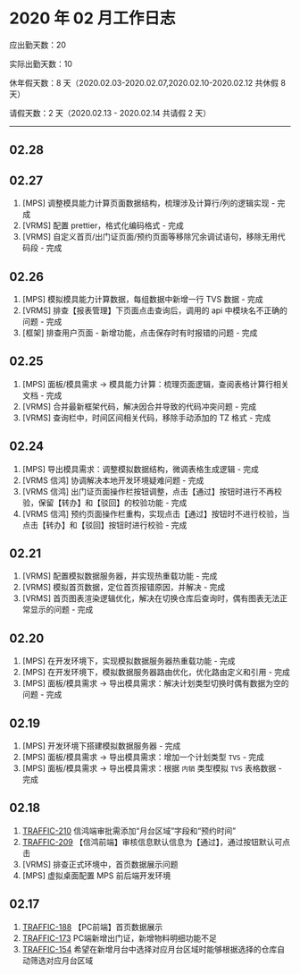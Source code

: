 # 2020 年 02 月工作日志

应出勤天数：20

实际出勤天数：10

休年假天数：8 天（2020.02.03-2020.02.07,2020.02.10-2020.02.12 共休假 8 天）

请假天数：2 天（2020.02.13 - 2020.02.14 共请假 2 天）

----

## 02.28

## 02.27

1. [MPS] 调整模具能力计算页面数据结构，梳理涉及计算行/列的逻辑实现 - 完成
2. [VRMS] 配置 prettier，格式化编码格式 - 完成
3. [VRMS] 自定义首页/出门证页面/预约页面等移除冗余调试语句，移除无用代码段 - 完成

## 02.26

1. [MPS] 模拟模具能力计算数据，每组数据中新增一行 TVS 数据 - 完成
2. [VRMS] 排查【报表管理】下页面点击查询后，调用的 api 中模块名不正确的问题 - 完成
3. [框架] 排查用户页面 - 新增功能，点击保存时有时报错的问题 - 完成

## 02.25

1. [MPS] 面板/模具需求 -> 模具能力计算：梳理页面逻辑，查阅表格计算行相关文档 - 完成
2. [VRMS] 合并最新框架代码，解决因合并导致的代码冲突问题 - 完成
3. [VRMS] 查询栏中，时间区间相关代码，移除手动添加的 TZ 格式 - 完成

## 02.24

1. [MPS] 导出模具需求：调整模拟数据结构，微调表格生成逻辑 - 完成
2. [VRMS 信鸿] 协调解决本地开发环境疑难问题 - 完成
2. [VRMS 信鸿] 出门证页面操作栏按钮调整，点击【通过】按钮时进行不再校验，保留【转办】和【驳回】的校验功能 - 完成
3. [VRMS 信鸿] 预约页面操作栏重构，实现点击【通过】按钮时不进行校验，当点击【转办】和【驳回】按钮时进行校验 - 完成

## 02.21

1. [VRMS] 配置模拟数据服务器，并实现热重载功能 - 完成
2. [VRMS] 模拟首页数据，定位首页报错原因，并解决 - 完成
3. [VRMS] 首页图表渲染逻辑优化，解决在切换仓库后查询时，偶有图表无法正常显示的问题 - 完成

## 02.20

1. [MPS] 在开发环境下，实现模拟数据服务器热重载功能 - 完成
2. [MPS] 在开发环境下，模拟数据服务器路由优化，优化路由定义和引用 - 完成
3. [MPS] 面板/模具需求 -> 导出模具需求：解决计划类型切换时偶有数据为空的问题 - 完成

## 02.19

1. [MPS] 开发环境下搭建模拟数据服务器 - 完成
2. [MPS] 面板/模具需求 -> 导出模具需求：增加一个计划类型 `TVS` - 完成
3. [MPS] 面板/模具需求 -> 导出模具需求：根据 `内销` 类型模拟 `TVS` 表格数据 - 完成

## 02.18

1. [TRAFFIC-210](http://jira.hisense.com/browse/TRAFFIC-210) 信鸿端审批需添加“月台区域”字段和“预约时间”
2. [TRAFFIC-209](http://jira.hisense.com/browse/TRAFFIC-209) 【信鸿前端】审核信息默认信息为【通过】，通过按钮默认可点击
3. [VRMS] 排查正式环境中，首页数据展示问题
4. [MPS] 虚拟桌面配置 MPS 前后端开发环境

## 02.17

1. [TRAFFIC-188](http://jira.hisense.com/browse/TRAFFIC-188) 【PC前端】首页数据展示
2. [TRAFFIC-173](http://jira.hisense.com/browse/TRAFFIC-173) PC端新增出门证，新增物料明细功能不足
3. [TRAFFIC-154](http://jira.hisense.com/browse/TRAFFIC-154) 希望在新增月台中选择对应月台区域时能够根据选择的仓库自动筛选对应月台区域
